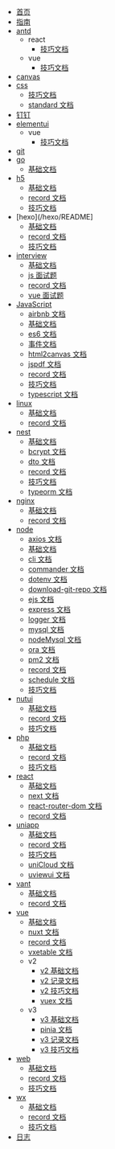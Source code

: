 <!--
 * @Description: 定制侧边栏
 * @Author: panrui
 * @Date: 2021-05-20 16:43:32
 * @LastEditTime: 2024-04-30 13:54:41
 * @LastEditors: prui
 * 不忘初心,不负梦想
-->

- [首页](/README)
- [指南](/guide)
- [antd](/antd/README)
  - react
    - [技巧文档](/antd/react/skill)
  - vue
    - [技巧文档](/antd/vue/skill)
- [canvas](/canvas/README)
- [css](/css/README)
  - [技巧文档](/css/skill)
  - [standard 文档](/css/standard)
- [钉钉](/dingding/README)
- [elementui](/elementui/README)
  - vue
    - [技巧文档](/elementui/vue/skill)
- [git](/git/README)
- [go](/go/README)
  - [基础文档](/go/base)
- [h5](/h5/README)
  - [基础文档](/h5/base)
  - [record 文档](/h5/record)
  - [技巧文档](/h5/skill)
- [hexo](/hexo/README]
  - [基础文档](/hexo/base)
  - [record 文档](/hexo/record)
  - [技巧文档](/hexo/skill)
- [interview](/interview/README)
  - [基础文档](/interview/base)
  - [js 面试题](/interview/js)
  - [record 文档](/interview/record)
  - [vue 面试题](/interview/vue)
- [JavaScript](/javascript/README)
  - [airbnb 文档](/javascript/airbnb)
  - [基础文档](/javascript/base)
  - [es6 文档](/javascript/es6)
  - [事件文档](/javascript/event)
  - [html2canvas 文档](/javascript/html2canvas)
  - [jspdf 文档](/javascript/jspdf)
  - [record 文档](/javascript/record)
  - [技巧文档](/javascript/skill)
  - [typescript 文档](/javascript/typescript)
- [linux](/linux/README)
  - [基础文档](/linux/base)
  - [record 文档](/linux/record)
- [nest](/nest/README)
  - [基础文档](/nest/base)
  - [bcrypt 文档](/nest/bcrypt)
  - [dto 文档](/nest/dto)
  - [record 文档](/nest/record)
  - [技巧文档](/nest/skill)
  - [typeorm 文档](/nest/typeorm)
- [nginx](/nginx/README)
  - [基础文档](/nginx/base)
  - [record 文档](/nginx/record)
- [node](/node/README)
  - [axios 文档](/node/axios)
  - [基础文档](/node/base)
  - [cli 文档](/node/cli)
  - [commander 文档](/node/commander)
  - [dotenv 文档](/node/dotenv)
  - [download-git-repo 文档](/node/download-git-repo)
  - [ejs 文档](/node/ejs)
  - [express 文档](/node/express)
  - [logger 文档](/node/logger)
  - [mysql 文档](/node/mysql)
  - [nodeMysql 文档](/node/nodeMysql)
  - [ora 文档](/node/ora)
  - [pm2 文档](/node/pm2)
  - [record 文档](/node/record)
  - [schedule 文档](/node/schedule)
  - [技巧文档](/node/skill)
- [nutui](/nutui/README)
  - [基础文档](/nutui/base)
  - [record 文档](/nutui/record)
  - [技巧文档](/nutui/skill)
- [php](/php/README)
  - [基础文档](/php/base)
  - [record 文档](/php/record)
  - [技巧文档](/php/skill)
- [react](/react/README)
  - [基础文档](/react/base)
  - [next 文档](/react/next)
  - [react-router-dom 文档](/react/react-router-dom)
  - [record 文档](/react/record)
- [uniapp](/uniapp/README)
  - [基础文档](/uniapp/base)
  - [record 文档](/uniapp/record)
  - [技巧文档](/uniapp/skill)
  - [uniCloud 文档](/uniapp/uniCloud)
  - [uviewui 文档](/uniapp/uviewui)
- [vant](/vant/README)
  - [基础文档](/vant/base)
  - [record 文档](/vant/record)
- [vue](/vue/README)
  - [基础文档](/vue/base)
  - [nuxt 文档](/vue/nuxt)
  - [record 文档](/vue/record)
  - [vxetable 文档](/vue/vxetable)
  - v2
    - [v2 基础文档](/vue/v2/base)
    - [v2 记录文档](/vue/v2/record)
    - [v2 技巧文档](/vue/v2/skill)
    - [vuex 文档](/vue/v2/vuex)
  - v3
    - [v3 基础文档](/vue/v3/base)
    - [pinia 文档](/vue/v3/pinia)
    - [v3 记录文档](/vue/v3/record)
    - [v3 技巧文档](/vue/v3/skill)
- [web](/web/README)
  - [基础文档](/web/base)
  - [record 文档](/web/record)
  - [技巧文档](/web/skill)
- [wx](/wx/README)
  - [基础文档](/wx/base)
  - [record 文档](/wx/record)
  - [技巧文档](/wx/skill)
- [日志](/daylog)
